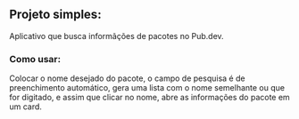 ## Projeto simples:

Aplicativo que busca informãções de pacotes no Pub.dev.

 ### Como usar:
 
Colocar o nome desejado do pacote, o campo de pesquisa é de preenchimento automático, gera uma lista com o nome semelhante ou que for digitado, e assim que clicar no nome, abre as informações do pacote em um card.
